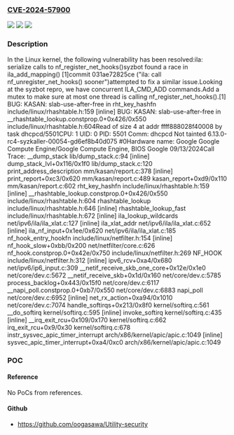### [CVE-2024-57900](https://cve.mitre.org/cgi-bin/cvename.cgi?name=CVE-2024-57900)
![](https://img.shields.io/static/v1?label=Product&message=Linux&color=blue)
![](https://img.shields.io/static/v1?label=Version&message=7f00feaf107645d95a6d87e99b4d141ac0a08efd%3C%201638f430f8900f2375f5de45508fbe553997e190%20&color=brighgreen)
![](https://img.shields.io/static/v1?label=Vulnerability&message=n%2Fa&color=brighgreen)

### Description

In the Linux kernel, the following vulnerability has been resolved:ila: serialize calls to nf_register_net_hooks()syzbot found a race in ila_add_mapping() [1]commit 031ae72825ce ("ila: call nf_unregister_net_hooks() sooner")attempted to fix a similar issue.Looking at the syzbot repro, we have concurrent ILA_CMD_ADD commands.Add a mutex to make sure at most one thread is calling nf_register_net_hooks().[1] BUG: KASAN: slab-use-after-free in rht_key_hashfn include/linux/rhashtable.h:159 [inline] BUG: KASAN: slab-use-after-free in __rhashtable_lookup.constprop.0+0x426/0x550 include/linux/rhashtable.h:604Read of size 4 at addr ffff888028f40008 by task dhcpcd/5501CPU: 1 UID: 0 PID: 5501 Comm: dhcpcd Not tainted 6.13.0-rc4-syzkaller-00054-gd6ef8b40d075 #0Hardware name: Google Google Compute Engine/Google Compute Engine, BIOS Google 09/13/2024Call Trace: <IRQ>  __dump_stack lib/dump_stack.c:94 [inline]  dump_stack_lvl+0x116/0x1f0 lib/dump_stack.c:120  print_address_description mm/kasan/report.c:378 [inline]  print_report+0xc3/0x620 mm/kasan/report.c:489  kasan_report+0xd9/0x110 mm/kasan/report.c:602  rht_key_hashfn include/linux/rhashtable.h:159 [inline]  __rhashtable_lookup.constprop.0+0x426/0x550 include/linux/rhashtable.h:604  rhashtable_lookup include/linux/rhashtable.h:646 [inline]  rhashtable_lookup_fast include/linux/rhashtable.h:672 [inline]  ila_lookup_wildcards net/ipv6/ila/ila_xlat.c:127 [inline]  ila_xlat_addr net/ipv6/ila/ila_xlat.c:652 [inline]  ila_nf_input+0x1ee/0x620 net/ipv6/ila/ila_xlat.c:185  nf_hook_entry_hookfn include/linux/netfilter.h:154 [inline]  nf_hook_slow+0xbb/0x200 net/netfilter/core.c:626  nf_hook.constprop.0+0x42e/0x750 include/linux/netfilter.h:269  NF_HOOK include/linux/netfilter.h:312 [inline]  ipv6_rcv+0xa4/0x680 net/ipv6/ip6_input.c:309  __netif_receive_skb_one_core+0x12e/0x1e0 net/core/dev.c:5672  __netif_receive_skb+0x1d/0x160 net/core/dev.c:5785  process_backlog+0x443/0x15f0 net/core/dev.c:6117  __napi_poll.constprop.0+0xb7/0x550 net/core/dev.c:6883  napi_poll net/core/dev.c:6952 [inline]  net_rx_action+0xa94/0x1010 net/core/dev.c:7074  handle_softirqs+0x213/0x8f0 kernel/softirq.c:561  __do_softirq kernel/softirq.c:595 [inline]  invoke_softirq kernel/softirq.c:435 [inline]  __irq_exit_rcu+0x109/0x170 kernel/softirq.c:662  irq_exit_rcu+0x9/0x30 kernel/softirq.c:678  instr_sysvec_apic_timer_interrupt arch/x86/kernel/apic/apic.c:1049 [inline]  sysvec_apic_timer_interrupt+0xa4/0xc0 arch/x86/kernel/apic/apic.c:1049

### POC

#### Reference
No PoCs from references.

#### Github
- https://github.com/oogasawa/Utility-security

